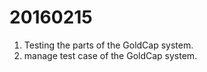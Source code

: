 20160215
===

1. Testing the parts of the GoldCap system.
2. manage test case of the GoldCap system.
